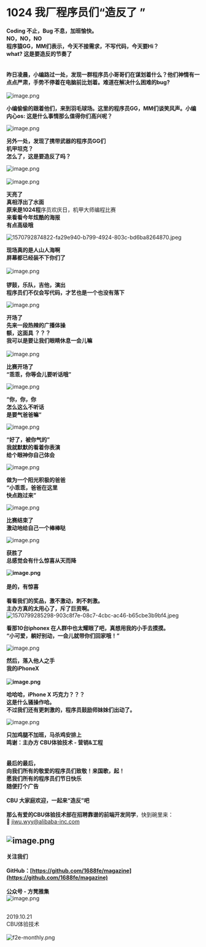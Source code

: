 # 1024 我厂程序员们“造反了 ”


**Coding 不止，Bug 不息，加班愉快。**<br />**NO，NO，NO**<br />**程序猿GG，MM们表示，今天不接需求，不写代码，今天要Hi？**<br />**what? 这是要造反的节奏了**<br />
<br />
<br />**昨日凌晨，小编路过一处，发现一群程序员小哥哥们在谋划着什么？他们神情有一点点严肃，手势不停着在电脑前比划着。难道在解决什么困难的bug?**<br />
<br />![image.png](https://cdn.nlark.com/yuque/0/2019/png/89736/1571916688085-fe3c0d16-13a6-435d-beb7-5722847eac56.png#align=left&display=inline&height=1512&name=image.png&originHeight=3024&originWidth=4032&search=&size=1582727&status=done&width=2016)

**小编偷偷的跟着他们，来到羽毛球场。这里的程序员GG，MM们谈笑风声。小编内心os: 这是什么事情那么值得你们高兴呢？**

![image.png](https://cdn.nlark.com/yuque/0/2019/png/89736/1571916733562-572b3bb8-6ea2-47df-a11e-c9ae3e53cde9.png#align=left&display=inline&height=1512&name=image.png&originHeight=3024&originWidth=4032&search=&size=1396293&status=done&width=2016)

**另外一处，发现了携带武器的程序员GG们**<br />**机甲坦克？**<br />**怎么了，这是要造反了吗？**

![image.png](https://cdn.nlark.com/yuque/0/2019/png/89736/1571917114083-be51be3d-86ce-4f72-90db-aced06fd59be.png#align=left&display=inline&height=1512&name=image.png&originHeight=3024&originWidth=4032&search=&size=1384181&status=done&width=2016)<br /><br />![image.png](https://cdn.nlark.com/yuque/0/2019/png/89736/1571913793928-d714a132-78ed-4b4e-ac0f-3659a064ecdc.png#align=left&display=inline&height=2008&name=image.png&originHeight=4016&originWidth=6016&search=&size=705942&status=done&width=3008)

**天亮了**<br />**真相浮出了水面**<br />**原来是1024程**序员欢庆日，机甲大师编程比赛<br />**来看看今年炫酷的海报**<br />**有点高级哦**

![1570792874822-fa29e940-b799-4924-803c-bd6ba8264870.jpeg](https://cdn.nlark.com/yuque/0/2019/jpeg/89736/1571886298186-4fad8a55-a4b6-400c-8406-b6316c4f2105.jpeg#align=left&display=inline&height=1343&name=1570792874822-fa29e940-b799-4924-803c-bd6ba8264870.jpeg&originHeight=1343&originWidth=2238&search=&size=807207&status=done&width=2238)

**现场真的是人山人海啊**<br />**屏幕都已经装不下你们了**<br /><br />![image.png](https://cdn.nlark.com/yuque/0/2019/png/89736/1571914672639-76bd090c-af41-4ef7-b6ac-9543623b8509.png#align=left&display=inline&height=900&name=image.png&originHeight=900&originWidth=1200&search=&size=1724533&status=done&width=1200)<br />
<br />**锣鼓，乐队，吉他，演出**<br />**程序员们不仅会写代码，才艺也是一个也没有落下<br />**

![image.png](https://cdn.nlark.com/yuque/0/2019/png/89736/1571914684629-5e1cb895-779f-400a-9ff3-e844fc6e4e74.png#align=left&display=inline&height=1080&name=image.png&originHeight=1080&originWidth=1440&search=&size=2574840&status=done&width=1440)

**开场了**<br />**先来一段热辣的广播体操**<br />**额，这面具 ？？？**<br />**我可以是要让我们眼睛休息一会儿嘛**<br />
<br />![image.png](https://cdn.nlark.com/yuque/0/2019/png/89736/1571917917292-f2420a31-5cdc-4d1e-b795-fba755f714cd.png?x-oss-process=image/resize,w_1492)

**比赛开场了**<br />**“乖乖，你等会儿要听话哦”**

![image.png](https://cdn.nlark.com/yuque/0/2019/png/89736/1571918321477-9c0c5822-4afc-467b-be6d-9c44dd2fc909.png?x-oss-process=image/resize,w_1492)

**“你，你，你**<br />**怎么这么不听话**<br />**是要气爸爸嘛”**

![image.png](https://cdn.nlark.com/yuque/0/2019/png/89736/1571918500559-6e353012-1562-46f9-8833-6af76a285776.png#align=left&display=inline&height=2008&name=image.png&originHeight=4016&originWidth=6016&search=&size=2191966&status=done&width=3008)

**“好了，被你气的”**<br />**我就默默的看着你表演**<br />**给个眼神你自己体会**

![image.png](https://cdn.nlark.com/yuque/0/2019/png/89736/1571918437323-54485d38-5de6-4cfd-be49-575371baaef3.png?x-oss-process=image/resize,w_1492)

**做为一个阳光积极的爸爸**<br />**“小乖乖，爸爸在这里**<br />**快点跑过来”**

![image.png](https://cdn.nlark.com/yuque/0/2019/png/89736/1571918389133-cd15e32f-d837-4ae0-ace4-9cea4aed6c62.png#align=left&display=inline&height=2008&name=image.png&originHeight=4016&originWidth=6016&search=&size=2449393&status=done&width=3008)

**比赛结束了**<br />**激动地给自己一个棒棒哒**

![image.png](https://cdn.nlark.com/yuque/0/2019/png/89736/1571918836356-3def3a25-bab9-49b9-be22-fe6101ab01e0.png#align=left&display=inline&height=2008&name=image.png&originHeight=4016&originWidth=6016&search=&size=2236918&status=done&width=3008)

**获胜了**<br />**总感觉会有什么惊喜从天而降**

**![image.png](https://cdn.nlark.com/yuque/0/2019/png/89736/1571918988653-8bf2ac80-2256-4e78-ba9a-0d51fe4404b5.png?x-oss-process=image/resize,w_1492)**<br />**<br />是的，有惊喜<br />**<br />**看看我们的奖品，激不激动，刺不刺激。**<br />**主办方真的太用心了，斥了巨资啊。**<br />![1570799285298-903c8f7e-08c7-4cbc-ac46-b65cbe3b9bf4.jpeg](https://cdn.nlark.com/yuque/0/2019/jpeg/89736/1571886380986-eac6063a-f2c8-4680-abe9-b9ba4cb9465a.jpeg#align=left&display=inline&height=360&name=1570799285298-903c8f7e-08c7-4cbc-ac46-b65cbe3b9bf4.jpeg&originHeight=360&originWidth=874&search=&size=67225&status=done&width=874)

**看那10台iphonex 在人群中也太耀眼了吧，真想用我的小手去摸摸。**<br />**“小可爱，躺好别动，一会儿就带你们回家哦！”**

![image.png](https://cdn.nlark.com/yuque/0/2019/png/89736/1571915604202-1c6abcc6-179a-4ea8-978c-e5d87e6e685e.png#align=left&display=inline&height=960&name=image.png&originHeight=960&originWidth=1280&search=&size=1681081&status=done&width=1280)

**然后，落入他人之手**<br />**我的iPhoneX**<br />**<br />![image.png](https://cdn.nlark.com/yuque/0/2019/png/89736/1571924591779-4e1052b6-508a-44e9-a891-9f1cd2295e6b.png#align=left&display=inline&height=670&name=image.png&originHeight=670&originWidth=925&search=&size=1120264&status=done&width=925)**


**哈哈哈，iPhone X 巧克力？？？**<br />**这是什么骚操作哈。**<br />**不过我们还有更刺激的，程序员鼓励师妹妹们出动了。**

![image.png](https://cdn.nlark.com/yuque/0/2019/png/89736/1571915802243-e9914190-9dbd-4a3c-8e8f-46f563ef385c.png#align=left&display=inline&height=1512&name=image.png&originHeight=3024&originWidth=4032&search=&size=1247251&status=done&width=2016)

**只加鸡腿不加班，马杀鸡安排上**<br />****鸣谢：主办方 CBU体验技术 - 营销&工程**<br />
<br />
<br />**最后的最后，**<br />**向我们所有的敬爱的程序员们致敬！来国歌，起！**<br />**愿我们所有的程序员们节日快乐**<br />**随便打个广告**<br />**<br />**CBU 大家庭欢迎，一起来“造反”吧**<br />
<br />那么有爱的CBU体验技术部在招聘**靠谱的前端开发同学**，快到碗里来：<br />📧 jiwu.wyy@alibaba-inc.com

<a name="zcquV"></a>
## ![image.png](https://cdn.nlark.com/yuque/0/2019/png/89736/1571915943915-7cc6602a-4b38-4bb7-a400-72dcb638c712.png#align=left&display=inline&height=908&name=image.png&originHeight=908&originWidth=540&search=&size=559531&status=done&width=540)


**关注我们<br />**<br />**GitHub：[https://github.com/1688fe/magazine](https://github.com/1688fe/magazine)<br />
<br />**公众号 - 方凳雅集**<br />**![image.png](https://cdn.nlark.com/yuque/0/2019/png/89736/1571924745658-18d9ff12-3f79-4002-8873-292b3d9c54c3.png#align=left&display=inline&height=258&name=image.png&originHeight=258&originWidth=258&search=&size=38727&status=done&width=258)

<br />  2019.10.21<br />  CBU体验技术<br />
<br /> ![f2e-monthly.png](https://cdn.nlark.com/yuque/0/2019/png/198542/1571708807513-1ed62cb0-0856-44d4-a806-8c9eaf18c6a1.png?x-oss-process=image/resize,w_400)
